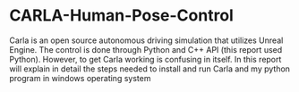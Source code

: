 # CARLA-Human-Pose-Control
Carla is an open source autonomous driving simulation that utilizes Unreal Engine. The control is done through Python and C++ API (this report used Python). However, to get Carla working is confusing in itself. In this report will explain in detail the steps needed to install and run Carla and my python program in windows operating system
